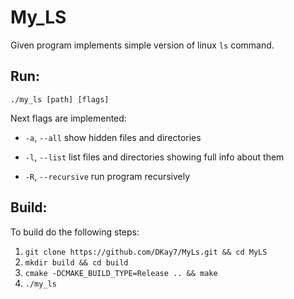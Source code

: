 # My_LS

Given program implements simple version of linux `ls` command. 

## Run:
`./my_ls [path] [flags]`
    
Next flags are implemented:
- `-a`, `--all` show hidden files and directories

- `-l`, `--list` list files and directories showing full info about them
  
- `-R`, `--recursive` run program recursively

## Build:
To build do the following steps:
    
1. `git clone https://github.com/DKay7/MyLs.git && cd MyLS`
2. `mkdir build && cd build`
3. `cmake -DCMAKE_BUILD_TYPE=Release .. && make`
4. `./my_ls`


